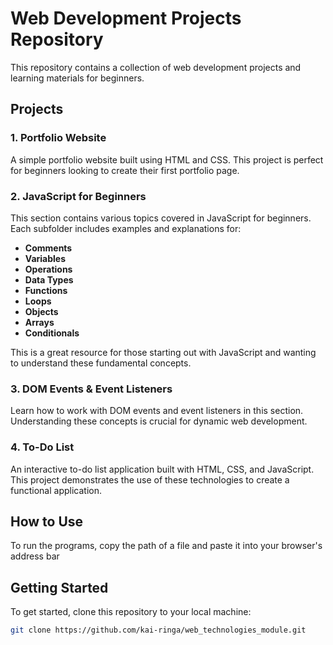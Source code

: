 # Web Development Projects Repository

This repository contains a collection of web development projects and learning materials for beginners.

## Projects

### 1. Portfolio Website

A simple portfolio website built using HTML and CSS. This project is perfect for beginners looking to create their first portfolio page.

### 2. JavaScript for Beginners

This section contains various topics covered in JavaScript for beginners. Each subfolder includes examples and explanations for:

- **Comments**
- **Variables**
- **Operations**
- **Data Types**
- **Functions**
- **Loops**
- **Objects**
- **Arrays**
- **Conditionals**

This is a great resource for those starting out with JavaScript and wanting to understand these fundamental concepts.

### 3. DOM Events & Event Listeners

Learn how to work with DOM events and event listeners in this section. Understanding these concepts is crucial for dynamic web development.

### 4. To-Do List

An interactive to-do list application built with HTML, CSS, and JavaScript. This project demonstrates the use of these technologies to create a functional application.

## How to Use

To run the programs, copy the path of a file and paste it into your browser's address bar

## Getting Started

To get started, clone this repository to your local machine:

```bash
git clone https://github.com/kai-ringa/web_technologies_module.git
